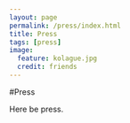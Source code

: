 ```yaml
---
layout: page
permalink: /press/index.html
title: Press
tags: [press]
image:
  feature: kolague.jpg
  credit: friends
---
```


#Press

Here be press.
